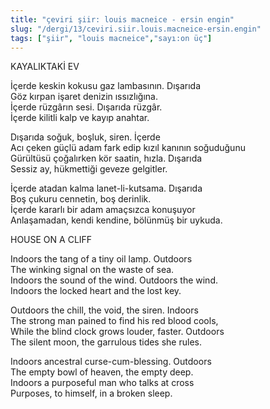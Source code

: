 ```yaml
---
title: "çeviri şiir: louis macneice - ersin engin"
slug: "/dergi/13/ceviri.siir.louis.macneice-ersin.engin"
tags: ["şiir", "louis macneice","sayı:on üç"]
---
```

KAYALIKTAKİ EV

İçerde keskin kokusu gaz lambasının. Dışarıda\
Göz kırpan işaret denizin ıssızlığına.\
İçerde rüzgârın sesi. Dışarıda rüzgâr.\
İçerde kilitli kalp ve kayıp anahtar.

Dışarıda soğuk, boşluk, siren. İçerde\
Acı çeken güçlü adam fark edip kızıl kanının soğuduğunu\
Gürültüsü çoğalırken kör saatin, hızla. Dışarıda\
Sessiz ay, hükmettiği geveze gelgitler.

İçerde atadan kalma lanet-li-kutsama. Dışarıda\
Boş çukuru cennetin, boş derinlik.\
İçerde kararlı bir adam amaçsızca konuşuyor\
Anlaşamadan, kendi kendine, bölünmüş bir uykuda.

HOUSE ON A CLIFF

Indoors the tang of a tiny oil lamp. Outdoors\
The winking signal on the waste of sea.\
Indoors the sound of the wind. Outdoors the wind.\
Indoors the locked heart and the lost key.

Outdoors the chill, the void, the siren. Indoors\
The strong man pained to find his red blood cools,\
While the blind clock grows louder, faster. Outdoors\
The silent moon, the garrulous tides she rules.

Indoors ancestral curse-cum-blessing. Outdoors\
The empty bowl of heaven, the empty deep.\
Indoors a purposeful man who talks at cross\
Purposes, to himself, in a broken sleep.
